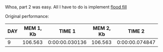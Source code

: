 Whoa, part 2 was easy. All I have to do is implement [flood fill](https://en.wikipedia.org/wiki/Flood_fill)

Original performance:

|   DAY |   MEM 1, Kb | TIME 1         |   MEM 2, Kb | TIME 2         |
|-------|-------------|----------------|-------------|----------------|
|     9 |     106.563 | 0:00:00.030136 |     106.563 | 0:00:00.074847 |
